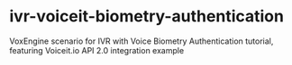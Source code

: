 # ivr-voiceit-biometry-authentication
VoxEngine scenario for IVR with Voice Biometry Authentication tutorial, featuring Voiceit.io API 2.0 integration example
